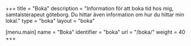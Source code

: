 +++
title = "Boka"
description = "Information för att boka tid hos mig, samtalsterapeut göteborg. Du hittar även information om hur du hittar min lokal."
type = "boka"
layout = "boka"

[menu.main]
name = "Boka"
identifier = "boka"
url = "/boka/"
weight = 40
+++

